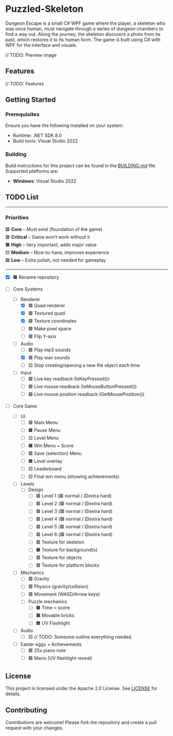 # Puzzled-Skeleton

Dungeon Escape is a small C# WPF game where the player, a skeleton who was once human, must navigate through a series of dungeon chambers to find a way out. Along the journey, the skeleton discovers a photo from its past, which restores it to its human form. The game is built using C# with WPF for the interface and visuals.

// TODO: Preview image

## Features

// TODO: Features

## Getting Started

### Prerequisites

Ensure you have the following installed on your system:
- Runtime: .NET SDK 8.0
- Build tools: Visual Studio 2022

### Building

Build instructions for this project can be found in the [BUILDING.md](BUILDING.md) file. Supported platforms are:
- **Windows**: Visual Studio 2022

## TODO List

---
### Priorities
🟪 **Core** – Must exist (foundation of the game)<br>
🟥 **Critical** – Game won’t work without it<br>
🟧 **High** – Very important, adds major value<br>
🟨 **Medium** – Nice-to-have, improves experience<br>
🟩 **Low** – Extra polish, not needed for gameplay<br>

---

- [x] 🟧 Rename repository

- [ ] Core Systems
  - [ ] Renderer
    - [x] 🟪 Quad renderer
    - [x] 🟪 Textured quad
    - [x] 🟪 Texture coordinates
    - [ ] 🟪 Make pixel space
    - [ ] 🟪 Flip Y-axis
  - [ ] Audio
    - [ ] 🟩 Play mp3 sounds
    - [x] 🟪 Play wav sounds
    - [ ] 🟨 Stop creating/opening a new file object each time
  - [ ] Input
    - [ ] 🟪 Live key readback (IsKeyPressed())
    - [ ] 🟪 Live mouse readback (IsMouseButtonPressed())
    - [ ] 🟪 Live mouse position readback (GetMousePosition())

- [ ] Core Game
  - [ ] UI
    - [ ] 🟥 Main Menu
    - [ ] 🟧 Pause Menu
    - [ ] 🟨 Level Menu
    - [ ] 🟧 Win Menu + Score
    - [ ] 🟥 Save (selection) Menu
    - [ ] 🟧 Level overlay
    - [ ] 🟨 Leaderboard
    - [ ] 🟨 Final win menu (showing achievements)
  - [ ] Levels
    - [ ] Design
      - [ ] 🟥 Level 1 (🟥 normal / 🟨extra hard)
      - [ ] 🟥 Level 2 (🟥 normal / 🟨extra hard)
      - [ ] 🟥 Level 3 (🟥 normal / 🟨extra hard)
      - [ ] 🟥 Level 4 (🟥 normal / 🟨extra hard)
      - [ ] 🟥 Level 5 (🟥 normal / 🟨extra hard)
      - [ ] 🟥 Level 6 (🟥 normal / 🟨extra hard)
      - [ ] 🟥 Texture for skeleton
      - [ ] 🟧 Texture for background(s)
      - [ ] 🟥 Texture for objects
      - [ ] 🟥 Texture for platform blocks
  - [ ] Mechanics
    - [ ] 🟥 Gravity
    - [ ] 🟥 Physics (gravity/collision)
    - [ ] 🟥 Movement (WASD/Arrow keys)
    - [ ] Puzzle mechanics
      - [ ] 🟧 Time = score
      - [ ] 🟧 Movable bricks
      - [ ] 🟧 UV Flashlight
  - [ ] Audio
    - [ ] 🟨 // TODO: Someone outline everything needed.
  - [ ] Easter eggs + Achievements
    - [ ] 🟩 25x piano note
    - [ ] 🟩 Mario (UV flashlight reveal)

## License

This project is licensed under the Apache 2.0 License. See [LICENSE](LICENSE.txt) for details.

## Contributing

Contributions are welcome! Please fork the repository and create a pull request with your changes.
